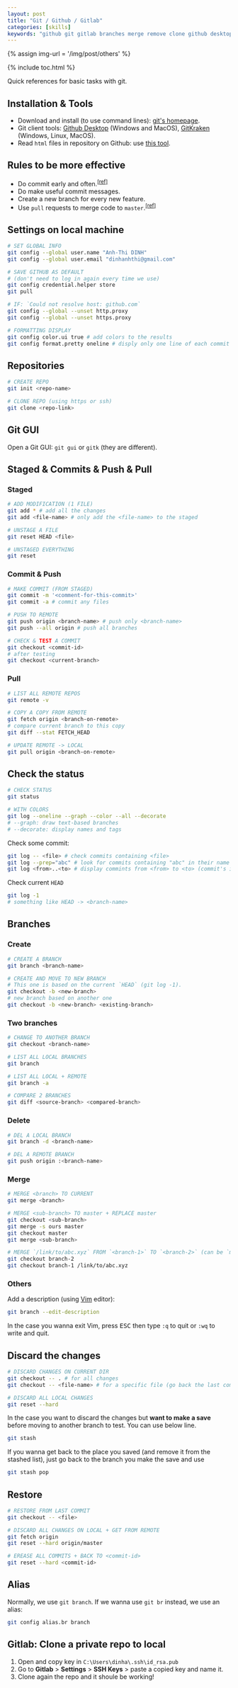 ```yaml
---
layout: post
title: "Git / Github / Gitlab"
categories: [skills]
keywords: "github git gitlab branches merge remove clone github desktop gitkraken push pull commit discard changes repository staged alias git gui gitk reset checkout ssh clone to local key"
---
```


{% assign img-url = '/img/post/others' %}

{% include toc.html %}

Quick references for basic tasks with git.

## Installation & Tools

- Download and install (to use command lines): [git's homepage](https://git-scm.com/downloads).
- Git client tools: [Github Desktop](https://desktop.github.com/) (Windows and MacOS), [GitKraken](https://www.gitkraken.com/download) (Windows, Linux, MacOS).
- Read `html` files in repository on Github: use [this tool](/github-html).

## Rules to be more effective

- Do commit early and often.<sup>[[ref]](https://sethrobertson.github.io/GitBestPractices/)</sup>
- Do make useful commit messages.
- Create a new branch for every new feature.
- Use `pull` requests to merge code to `master`.<sup>[[ref]](https://www.freecodecamp.org/news/follow-these-simple-rules-and-youll-become-a-git-and-github-master-e1045057468f/)</sup>

## Settings on local machine

~~~ bash
# SET GLOBAL INFO
git config --global user.name "Anh-Thi DINH"
git config --global user.email "dinhanhthi@gmail.com"

# SAVE GITHUB AS DEFAULT
# (don't need to log in again every time we use)
git config credential.helper store
git pull

# IF: `Could not resolve host: github.com`
git config --global --unset http.proxy 
git config --global --unset https.proxy

# FORMATTING DISPLAY
git config color.ui true # add colors to the results
git config format.pretty oneline # disply only one line of each commit
~~~

## Repositories

~~~ bash
# CREATE REPO
git init <repo-name>

# CLONE REPO (using https or ssh)
git clone <repo-link>
~~~

## Git GUI

Open a Git GUI: `git gui` or `gitk` (they are different).

## Staged & Commits & Push & Pull

### Staged

~~~ bash
# ADD MODIFICATION (1 FILE)
git add * # add all the changes
git add <file-name> # only add the <file-name> to the staged

# UNSTAGE A FILE
git reset HEAD <file>

# UNSTAGED EVERYTHING
git reset
~~~

### Commit & Push

~~~ bash
# MAKE COMMIT (FROM STAGED)
git commit -m '<comment-for-this-commit>'
git commit -a # commit any files

# PUSH TO REMOTE
git push origin <branch-name> # push only <branch-name>
git push --all origin # push all branches

# CHECK & TEST A COMMIT
git checkout <commit-id>
# after testing
git checkout <current-branch>
~~~

### Pull

~~~ bash
# LIST ALL REMOTE REPOS
git remote -v

# COPY A COPY FROM REMOTE
git fetch origin <branch-on-remote>
# compare current branch to this copy
git diff --stat FETCH_HEAD

# UPDATE REMOTE -> LOCAL
git pull origin <branch-on-remote>
~~~

## Check the status

~~~ bash
# CHECK STATUS
git status

# WITH COLORS
git log --oneline --graph --color --all --decorate
# --graph: draw text-based branches
# --decorate: display names and tags
~~~

Check some commit:

~~~ bash
git log -- <file> # check commits containing <file>
git log --prep="abc" # look for commits containing "abc" in their name
git log <from>..<to> # display commints from <from> to <to> (commit's id, branch's name,...) 
~~~

Check current `HEAD`

~~~   bash
git log -1
# something like HEAD -> <branch-name>
~~~

## Branches

### Create

~~~ bash
# CREATE A BRANCH
git branch <branch-name>

# CREATE AND MOVE TO NEW BRANCH
# This one is based on the current `HEAD` (git log -1).
git checkout -b <new-branch>
# new branch based on another one
git checkout -b <new-branch> <existing-branch>
~~~

### Two branches

~~~ bash
# CHANGE TO ANOTHER BRANCH
git checkout <branch-name>

# LIST ALL LOCAL BRANCHES
git branch

# LIST ALL LOCAL + REMOTE
git branch -a

# COMPARE 2 BRANCHES
git diff <source-branch> <compared-branch>
~~~

### Delete

~~~ bash
# DEL A LOCAL BRANCH
git branch -d <branch-name>

# DEL A REMOTE BRANCH
git push origin :<branch-name>
~~~

### Merge

~~~ bash
# MERGE <branch> TO CURRENT
git merge <branch>

# MERGE <sub-branch> TO master + REPLACE master
git checkout <sub-branch>
git merge -s ours master
git checkout master
git merge <sub-branch>

# MERGE `/link/to/abc.xyz` FROM `<branch-1>` TO `<branch-2>` (can be `master`)
git checkout branch-2
git checkout branch-1 /link/to/abc.xyz
~~~

### Others

Add a description (using [Vim](https://www.vim.org/) editor):

~~~ bash
git branch --edit-description
~~~

In the case you wanna exit Vim, press <kbd>ESC</kbd> then type `:q` to quit or `:wq` to write and quit.

## Discard the changes

~~~ bash
# DISCARD CHANGES ON CURRENT DIR
git checkout -- . # for all changes
git checkout -- <file-name> # for a specific file (go back the last commit of this file)

# DISCARD ALL LOCAL CHANGES
git reset --hard
~~~

In the case you want to discard the changes but **want to make a save** before moving to another branch to test. You can use below line. 

~~~ bash
git stash
~~~

If you wanna get back to the place you saved (and remove it from the stashed list), just go back to the branch you make the save and use

~~~ bash
git stash pop
~~~

## Restore

~~~ bash
# RESTORE FROM LAST COMMIT
git checkout -- <file>

# DISCARD ALL CHANGES ON LOCAL + GET FROM REMOTE
git fetch origin
git reset --hard origin/master

# EREASE ALL COMMITS + BACK TO <commit-id>
git reset --hard <commit-id>
~~~

## Alias

Normally, we use `git branch`. If we wanna use `git br` instead, we use an alias:

~~~ bash
git config alias.br branch
~~~

## Gitlab: Clone a private repo to local

1. Open and copy key in `C:\Users\dinha\.ssh\id_rsa.pub`
2. Go to **Gitlab** > **Settings** > **SSH Keys** > paste a copied key and name it.
3. Clone again the repo and it shoule be working!
